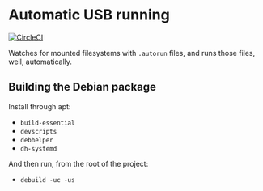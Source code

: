 Automatic USB running
=====================

[![CircleCI](https://circleci.com/gh/sourcebots/runusb.svg?style=shield)](https://circleci.com/gh/sourcebots/runusb)

Watches for mounted filesystems with `.autorun` files, and runs those files,
well, automatically.

Building the Debian package
---------------------------

Install through apt:

* `build-essential`
* `devscripts`
* `debhelper`
* `dh-systemd`

And then run, from the root of the project:

* `debuild -uc -us`
